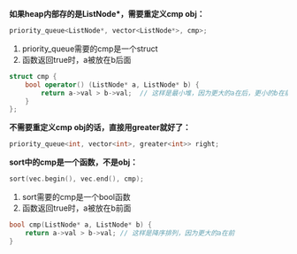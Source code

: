 

**如果heap内部存的是ListNode\*，需要重定义cmp obj：**
```c++
priority_queue<ListNode*, vector<ListNode*>, cmp>;
```
1. priority_queue需要的cmp是一个struct
2. 函数返回true时，a被放在b后面
```c++
struct cmp {
    bool operator() (ListNode* a, ListNode* b) {
        return a->val > b->val;  // 这样是最小堆，因为更大的a在后，更小的b在前
    }
};
```

**不需要重定义cmp obj的话，直接用greater<T>就好了：**
```c++
priority_queue<int, vector<int>, greater<int>> right;
```

**sort中的cmp是一个函数，不是obj：**
```cpp
sort(vec.begin(), vec.end(), cmp);
```
1. sort需要的cmp是一个bool函数
2. 函数返回true时，a被放在b前面
```cpp
bool cmp(ListNode* a, ListNode* b) {
    return a->val > b->val; // 这样是降序排列，因为更大的a在前
}
```
